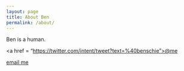 ```yaml
---
layout: page
title: About Ben
permalink: /about/
---
```


Ben is a human.

<a href = “https://twitter.com/intent/tweet?text=%40benschie”>@me</a>

<a href = “mailto:ben@schiendelman.com”>email me</a>